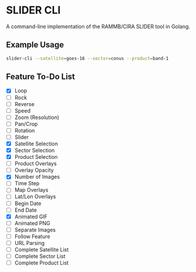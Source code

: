 # SLIDER CLI

A command-line implementation of the RAMMB/CIRA SLIDER tool in Golang.

## Example Usage

```bash
slider-cli --satellite=goes-16 --sector=conus --product=band-1
```

## Feature To-Do List

- [x] Loop
- [ ] Rock
- [ ] Reverse
- [ ] Speed
- [ ] Zoom (Resolution)
- [ ] Pan/Crop
- [ ] Rotation
- [ ] Slider
- [x] Satellite Selection
- [x] Sector Selection
- [x] Product Selection
- [ ] Product Overlays
- [ ] Overlay Opacity
- [x] Number of Images
- [ ] Time Step
- [ ] Map Overlays
- [ ] Lat/Lon Overlays
- [ ] Begin Date
- [ ] End Date
- [x] Animated GIF
- [ ] Animated PNG
- [ ] Separate Images
- [ ] Follow Feature
- [ ] URL Parsing
- [ ] Complete Satellite List
- [ ] Complete Sector List
- [ ] Complete Product List

